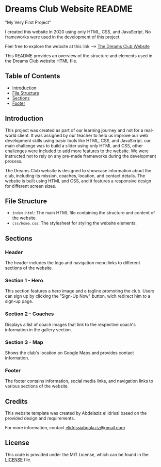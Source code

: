 # Dreams Club Website README

"My Very First Project"

I created this website in 2020 using only HTML, CSS, and JavaScript. No frameworks were used in the development of this project.

Feel free to explore the website at this link -->  [The Dreams Club Website](https://roudlek.github.io/the-Dreams-club-website/home.html)

This README provides an overview of the structure and elements used in the Dreams Club website HTML file.

## Table of Contents

- [Introduction](#introduction)
- [File Structure](#file-structure)
- [Sections](#sections)
- [Footer](#footer)

## Introduction

This project was created as part of our learning journey and not for a real-world client. It was assigned by our teacher to help us improve our web development skills using basic tools like HTML, CSS, and JavaScript. our main challenge was to build a slider using only HTML and CSS, other challenges were included to add more features to the website. We were instructed not to rely on any pre-made frameworks during the development process.

The Dreams Club website is designed to showcase information about the club, including its mission, coaches, location, and contact details. The website is built using HTML and CSS, and it features a responsive design for different screen sizes.

## File Structure

- `index.html`: The main HTML file containing the structure and content of the website.
- `css/home.css`: The stylesheet for styling the website elements.

## Sections

### Header

The header includes the logo and navigation menu links to different sections of the website.

### Section 1 - Hero

This section features a hero image and a tagline promoting the club. Users can sign up by clicking the "Sign-Up Now" button, wich redirect him to a sign-up page.

### Section 2 - Coaches

Displays a list of coach images that link to the respective coach's information in the gallery section.

### Section 3 - Map

Shows the club's location on Google Maps and provides contact information.

### Footer

The footer contains information, social media links, and navigation links to various sections of the website.

## Credits

This website template was created by Abdelaziz el idrissi based on the provided design and requirements.

For more information, contact elidrissiabdalaziz@gmail.com

## License

This code is provided under the MIT License, which can be found in the [LICENSE](LICENSE) file.


